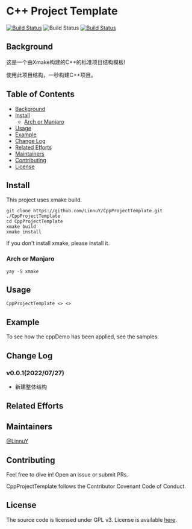 # C++ Project Template

[![Build Status](https://img.shields.io/badge/build-XMake-Green "Build")](https://travis-ci.org/meolu/walden) ![Build Status](https://img.shields.io/badge/release-v0.0.1-blue "release") [![Build Status](https://img.shields.io/badge/license-GPL-blue "license")](https://travis-ci.org/meolu/walden)

## Background

这是一个由Xmake构建的C++的标准项目结构模板!

使用此项目结构，一秒构建C++项目。

## Table of Contents

- [Background](#background)
- [Install](#Install)
  - [Arch or Manjaro](#Arch-or-Manjaro)
- [Usage](#usage)
- [Example](#example)
- [Change Log](#Change-Log)
- [Related Efforts](#related-efforts)
- [Maintainers](#maintainers)
- [Contributing](#contributing)
- [License](#license)

## Install

This project uses xmake build.

```shell
git clone https://github.com/LinnuY/CppProjectTemplate.git ./CppProjectTemplate
cd CppProjectTemplate
xmake build
xmake install
```

If you don't install xmake, please install it.

### Arch or Manjaro

```shell
yay -S xmake
```

## Usage

```shell
CppProjectTemplate <> <>
```

## Example

To see how the cppDemo has been applied, see the samples.

## Change Log

### v0.0.1(2022/07/27)

* 新建整体结构

## Related Efforts

## Maintainers

[@LinnuY](https://github.com/LinnuY)

## Contributing

Feel free to dive in! Open an issue or submit PRs.

CppProjectTemplate follows the Contributor Covenant Code of Conduct.

## License

The source code is licensed under GPL v3. License is available [here](LICENCE).

